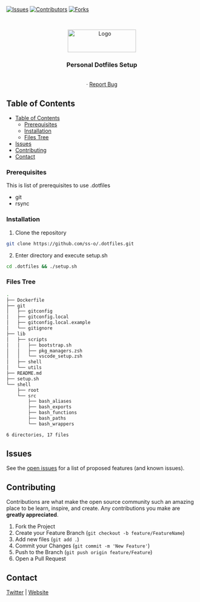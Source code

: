   <!-- SHIELDS -->
[![Issues][issues-shield]][issues-url]
[![Contributors][contributors-shield]][contributors-url]
[![Forks][forks-shield]][forks-url]

<!-- HEADER -->
<br />
<p align="center">
  <a href="https://github.com/ss-o/.dotfiles">
    <img src=".img/logo.png" alt="Logo" width="180" height="60">
  </a>
  <h3 align="center">Personal Dotfiles Setup</h3>
  <p align="center">
    <br />
    ·    <a href="https://github.com/ss-o/.dotfiles/issues">Report Bug</a>
  </p>
</p>



<!-- TABLE OF CONTENTS -->
## Table of Contents

- [Table of Contents](#table-of-contents)
  - [Prerequisites](#prerequisites)
  - [Installation](#installation)
  - [Files Tree](#files-tree)
- [Issues](#issues)
- [Contributing](#contributing)
- [Contact](#contact)




<!-- ABOUT THE PROJECT
## About The Project

[![Product Name Screen Shot][product-screenshot]](https://example.com)
-->

### Prerequisites

This is list of prerequisites to use .dotfiles
* git
* rsync


### Installation
 
1. Clone the repository
```bash
git clone https://github.com/ss-o/.dotfiles.git
```
2. Enter directory and execute setup.sh
```bash
cd .dotfiles && ./setup.sh
```
<!-- FILES TREE-->
### Files Tree

```bash
.
├── Dockerfile
├── git
│   ├── gitconfig
│   ├── gitconfig.local
│   ├── gitconfig.local.example
│   └── gitignore
├── lib
│   ├── scripts
│   │   ├── bootstrap.sh
│   │   ├── pkg_managers.zsh
│   │   └── vscode_setup.zsh
│   ├── shell
│   └── utils
├── README.md
├── setup.sh
└── shell
    ├── root
    └── src
        ├── bash_aliases
        ├── bash_exports
        ├── bash_functions
        ├── bash_paths
        └── bash_wrappers

6 directories, 17 files
```

<!-- ISSUES -->
## Issues

See the [open issues](https://github.com/ss-o/.dotfiles/issues) for a list of proposed features (and known issues).



<!-- CONTRIBUTING -->
## Contributing

Contributions are what make the open source community such an amazing place to be learn, inspire, and create. Any contributions you make are **greatly appreciated**.

1. Fork the Project
2. Create your Feature Branch (`git checkout -b feature/FeatureName`)
3. Add new files (`git add .`)
4. Commit your Changes (`git commit -m 'New Feature'`)
5. Push to the Branch (`git push origin feature/Feature`)
6. Open a Pull Request


<!-- CONTACT -->
## Contact

[Twitter] | [Website]


<!-- MARKDOWN LINKS & IMAGES -->
[imgname]: .img/screenshot.png.png
[issues-url]: https://github.com/ss-o/.dotfiles/issues
[issues-shield]: https://img.shields.io/github/issues/ss-o/.dotfiles.svg?style=flat-square

[contributors-shield]: https://img.shields.io/github/contributors/ss-o/.dotfiles.svg?style=flat-square
[contributors-url]: https://github.com/ss-o/.dotfiles/graphs/contributors

[forks-shield]: https://img.shields.io/github/forks/ss-o/.dotfiles.svg?style=flat-square
[forks-url]: https://github.com/ss-o/.dotfiles/network/members


[Website]: https://sall.w-s.io
[Twitter]: https://twitter.com/digital_wizz

